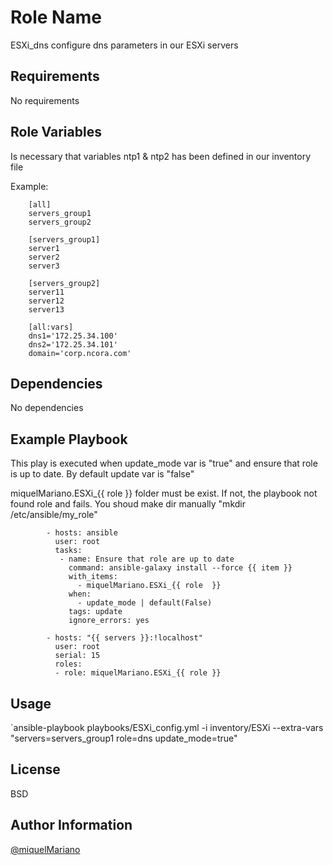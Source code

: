 Role Name
=========

ESXi_dns configure dns parameters in our ESXi servers

Requirements
------------

No requirements

Role Variables
--------------

Is necessary that variables ntp1 & ntp2 has been defined in our inventory file

Example:

		[all]
		servers_group1
		servers_group2

		[servers_group1]
		server1
		server2
		server3

		[servers_group2]
		server11
		server12
		server13

		[all:vars]
		dns1='172.25.34.100'
		dns2='172.25.34.101'
		domain='corp.ncora.com'

Dependencies
------------

No dependencies

Example Playbook
----------------

This play is executed when update_mode var is "true" and ensure that role is up to date. By default update var is "false"

miquelMariano.ESXi_{{ role }} folder must be exist. If not, the playbook not found role and fails. You shoud make dir manually "mkdir /etc/ansible/my_role"

```
		- hosts: ansible
 		  user: root
 		  tasks:
 		   - name: Ensure that role are up to date
 		     command: ansible-galaxy install --force {{ item }}
 		     with_items:
 		       - miquelMariano.ESXi_{{ role  }}
 		     when:
 		       - update_mode | default(False)
 		     tags: update
 		     ignore_errors: yes

		- hosts: "{{ servers }}:!localhost"
		  user: root
 		  serial: 15
 		  roles:
 		  - role: miquelMariano.ESXi_{{ role }}
```

Usage
------

`ansible-playbook playbooks/ESXi_config.yml -i inventory/ESXi --extra-vars "servers=servers_group1 role=dns update_mode=true"


License
-------

BSD

Author Information
------------------

[@miquelMariano](https://twitter.com/miquelMariano)

